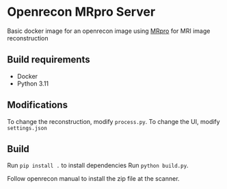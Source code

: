 # Openrecon MRpro Server

Basic docker image for an openrecon image using [MRpro](https://github.com/PTB-MR/mrpro) for MRI image reconstruction

## Build requirements

- Docker
- Python 3.11

## Modifications

To change the reconstruction, modify `process.py`.
To change the UI, modify `settings.json`

## Build

Run `pip install .` to install dependencies
Run `python build.py`.

Follow openrecon manual to install the zip file at the scanner.
